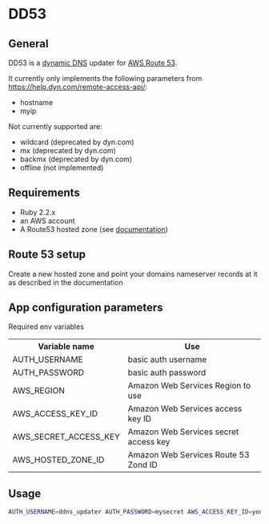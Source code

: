 # DD53

## General

DD53 is a [dynamic DNS](https://en.wikipedia.org/wiki/Dynamic_DNS) updater for [AWS Route 53](https://aws.amazon.com/route53/).

It currently only implements the following parameters from <https://help.dyn.com/remote-access-api/>:

- hostname
- myip

Not currently supported are:

- wildcard (deprecated by dyn.com)
- mx (deprecated by dyn.com)
- backmx (deprecated by dyn.com)
- offline (not implemented)

## Requirements

- Ruby 2.2.x
- an AWS account
- A Route53 hosted zone (see [documentation](https://docs.aws.amazon.com/Route53/latest/DeveloperGuide/getting-started.html))

## Route 53 setup

Create a new hosted zone and point your domains nameserver records at it as described in the documentation

## App configuration parameters

Required env variables

<table>
  <tr>
    <th>Variable name</th>
    <th>Use</th>
  </tr>
  <tr>
    <td>AUTH_USERNAME</td>
    <td>basic auth username</td>
  </tr>
  <tr>
    <td>AUTH_PASSWORD</td>
    <td>basic auth password</td>
  </tr>
  <tr>
    <td>AWS_REGION</td>
    <td>Amazon Web Services Region to use</td>
  </tr>
  <tr>
    <td>AWS_ACCESS_KEY_ID</td>
    <td>Amazon Web Services access key ID</td>
  </tr>
  <tr>
    <td>AWS_SECRET_ACCESS_KEY</td>
    <td>Amazon Web Services secret access key</td>
  </tr>
  <tr>
    <td>AWS_HOSTED_ZONE_ID</td>
    <td>Amazon Web Services Route 53 Zond ID</td>
  </tr>
</table>

## Usage

```bash
AUTH_USERNAME=ddns_updater AUTH_PASSWORD=mysecret AWS_ACCESS_KEY_ID=yourawsaccesskeyid AWS_SECRET_ACCESS_KEY=yourawssecretaccesskey AWS_HOSTED_ZONE_ID=thehostedzoneid AWS_REGION=eu-central-1 bundle exec rackup
```
